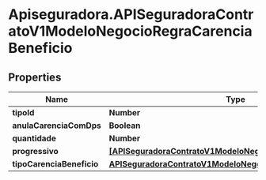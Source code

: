# Apiseguradora.APISeguradoraContratoV1ModeloNegocioRegraCarenciaBeneficio

## Properties
Name | Type | Description | Notes
------------ | ------------- | ------------- | -------------
**tipoId** | **Number** |  | [optional] 
**anulaCarenciaComDps** | **Boolean** |  | [optional] 
**quantidade** | **Number** |  | [optional] 
**progressivo** | [**[APISeguradoraContratoV1ModeloNegocioBeneficioProgressivo]**](APISeguradoraContratoV1ModeloNegocioBeneficioProgressivo.md) |  | [optional] 
**tipoCarenciaBeneficio** | [**APISeguradoraContratoV1ModeloNegocioTipoCarenciaBeneficio**](APISeguradoraContratoV1ModeloNegocioTipoCarenciaBeneficio.md) |  | [optional] 


